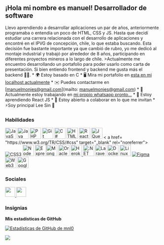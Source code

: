 ¡Hola mi nombre es manuel! 
Desarrollador de software
------------------------- 
Llevo aprendiendo a desarrollar aplicaciones un par de años, anteriormente programaba o entendía un poco de HTML, CSS y JS. Hasta que decidí estudiar una carrera relacionada con el desarrollo de aplicaciones y encontré en el IPVG de concepción, chile, lo que estaba buscando. Esta decisión fue bastante importante ya que cambió de rubro, yo me dedicó al montaje industrial y trabajó por alrededor de 8 años, participando en diferentes proyectos mineros a lo largo de chile. \>Actualmente me encuentro desarrollando un portafolio para poder usarlo como carta de presentación. Si bien entiendo frontend y backend me gusta más el backend 👨‍💻. * 🌍 Estoy basado en C * 🖥️ Mira mi portafolio en [esta en mi localhost actualmente](http://proximamente)[](http://proximamente) * ✉️ Puedes contactarme en [manuelmonjes@gmail.com](mailto: manuelmonjes@gmail.com)[](mailto:manuelmonjes@gmail.com) * 🚀 Actualmente estoy trabajando en [mi propio whatsapp pronto...](http://proximamente)[](http://proximamente) * 🧠 Estoy aprendiendo React JS * 🤝 Estoy abierto a colaborar en lo que me invitan * ⚡Soy principal Lee Sin 👀

### Habilidades


<p align="left">
<a href="https://developer.mozilla.org/en-US/docs/Web/JavaScript" target="_blank" rel="noreferrer"><img src="https ://raw.githubusercontent.com/danielcranney/readme-generator/main/public/icons/skills/javascript-colored.svg" width="36" height="36" alt="JavaScript" /></a> <a href="https://www.oracle.com/java/" target="_blank" rel="noreferrer"><img src="https://raw.githubusercontent.com/danielcranney/readme-generator/ main/public/icons/skills/java-colored.svg" width="36" height="36" alt="Java" /></a> <a href="https://www.php.net/ " target="_blank" rel="noreferrer"><img src="https://raw.githubusercontent.com/danielcranney/readme-generator/main/public/icons/skills/php-colored.svg" width=" 36" height="36" alt="PHP" /></a> <a href="https://git-scm.com/" target="_blank" rel="noreferrer"><img src=" https://raw.githubusercontent.com/danielcranney/readme-generator/main/public/icons/skills/git-colored.svg" width="36" height="36" alt="Git" /></a > <a href="https://docs.microsoft.com/en-us/dotnet/csharp/" target="_blank" rel="noreferrer"><img src="https://raw.githubusercontent.com /danielcranney/readme-generator/main/public/icons/skills/csharp-colored.svg" width="36" height="36" alt="C#" /></a> <a href="https:/ /developer.mozilla.org/en-US/docs/Glossary/HTML5" target="_blank" rel="noreferrer"><img src="https://raw.githubusercontent.com/danielcranney/readme-generator/main /public/icons/skills/html5-colored.svg" width="36" height="36" alt="HTML5" /></a> <a href="https://reactjs.org/" target= "_blank" rel="noreferrer"><img src="https://raw.githubusercontent.com/danielcranney/readme-generator/main/public/icons/skills/react-colored.svg" width="36" height ="36" alt="React" /></a> <a href="https://jquery.com/" target="_blank" rel="noreferrer"><img src="https://raw .githubusercontent.com/danielcranney/readme-generator/main/public/icons/skills/jquery-colored.svg" width="36" height="36" alt="JQuery" /></a> < a href= "https://www.w3.org/TR/CSS/#css" target="_blank" rel="noreferrer"><img src="https://raw.githubusercontent.com/danielcranney/readme-generator/ principal/público/icons/skills/css3-colored.svg" ancho="36" altura="36" alt="CSS3" /></a> <a href="https://nodejs.org/en/" target="_blank" rel="noreferrer"> <img src="https://raw.githubusercontent.com/danielcranney/readme-generator/main/public/icons/skills/nodejs-colored.svg" width="36" height="36" alt="NodeJS" /></a> <a href="https://expressjs.com/" target="_blank" rel="noreferrer"><img src="https://raw.githubusercontent.com/danielcranney/readme- generador/main/public/icons/skills/express-colored.svg" width="36" height="36" alt="Express" /></a><a href="https://www.mongodb.com/" target="_blank" rel="noreferrer"><img src="https://raw.githubusercontent.com/danielcranney/readme-generator/main/ public/icons/skills/mongodb-colored.svg" width="36" height="36" alt="MongoDB" /></a> <a href="https://www.oracle.com/uk/ index.html" target="_blank" rel="noreferrer"><img src="https://raw.githubusercontent.com/danielcranney/readme-generator/main/public/icons/skills/oracle-colored.svg" width="36" height="36" alt="Oracle" /></a> <a href="https://www.heroku.com/" target="_blank" rel="noreferrer"><img src="https://raw.githubusercontent.com/danielcranney/readme-generator/main/public/icons/skills/heroku-colored.svg" width="36" height="36" alt="Heroku" /> </a> <a href="https://dotnet.microsoft.com/en-us/" target="_blank" rel="noreferrer"><img src="https://raw.githubusercontent.com/ danielcranney/readme-generator/main/public/icons/skills/dot-net-colored.svg" width="36" height="36" alt=".NET" /></a> <a href="https ://laravel.com/" target="_blank" rel="noreferrer"><img src="https://raw.githubusercontent.com/danielcranney/readme-generator/main/public/icons/skills/laravel- coloured.svg" width="36" height="36" alt="Laravel" /></a> <a href="https://www.docker.com/" target="_blank" rel="noreferrer "><img src="https://raw.githubusercontent.com/danielcranney/readme-generator/main/public/icons/skills/docker-colored.svg" width="36" height="36" alt=" Docker" /></a> <a href="https://www.linux.org" target="_blank" rel="noreferrer"><img src="https://raw.githubusercontent.com/danielcranney /readme-generator/main/public/icons/skills/linux-colored.svg" width="36" height="36" alt="Linux" /></a> <a href="https://www .figma.com/" target="_blank" rel="noreferrer"><img src="https://raw.githubusercontent.com/danielcranney/readme-generator/main/public/icons/skills/figma-colored. svg" ancho="36" altura="36" alt="Figma" /></a> <a href="https://web3js.readthedocs.io/en/v1.7.1/#" target="_blank " rel="noreferrer"><img src="https://raw.githubusercontent.com/danielcranney/readme-generator/main/public/icons/skills/web3js-colored.svg" width="36" height="36" alt="Web3Js" /></a> <a href="https://cloud.google.com/" target="_blank" rel="noreferrer"> <img src="https://raw.githubusercontent.com/danielcranney/readme-generator/main/public/icons/skills/googlecloud-colored.svg" width="36" height="36" alt="Google Cloud " /></a>
</p>


### Sociales

<p align="left"> <a href="https://www.github.com/mnl0" target="_blank" rel="noreferrer"> <imagen> <source media="(prefiere -esquema de color: oscuro)" srcset="https://raw.githubusercontent.com/danielcranney/readme-generator/main/public/icons/socials/github-dark.svg" /> <source media="(prefiere -esquema de color: claro)" srcset="https://raw.githubusercontent.com/danielcranney/readme-generator/main/public/icons/socials/github.svg" /> <img src="https:// raw.githubusercontent.com/danielcranney/readme-generator/main/public/icons/socials/github.svg" width="32" height="32" /> </imagen> </a> <a href="https ://www.x.com/Mnl0_M" target="_blank" rel="noreferrer"> <imagen> <source media="(prefiere-color-esquema: oscuro)" srcset="https://raw.githubusercontent .com/danielcranney/readme-generator/main/public/icons/socials/twitter-dark.svg" /> <source media="(prefiere-color-esquema: claro)" srcset="https://raw.githubusercontent .com/danielcranney/readme-generator/main/public/icons/socials/twitter.svg" /> <img src="https://raw.githubusercontent.com/danielcranney/readme-generator/main/public/icons/ sociales/twitter.svg" width="32" height="32" /> </imagen> </a> </p>

### Insignias

<b>Mis estadísticas de GitHub</b>

<a href="http://www.github.com/mnl0"><img src="https://github-readme-stats.vercel.app/api?username=mnl0&show_icons=true&hide=&count_private=true&title_color=0891b2&text_color =ffffff&icon_color=0891b2&bg_color=1c1917&hide_border=true&show_icons=true" alt="Estadísticas de GitHub de mnl0" /></a>

<a href="http://www.github.com/mnl0"><img src="https://github-readme-streak-stats.herokuapp.com/?user=mnl0&stroke=ffffff&background=1c1917&ring=0891b2&fire= 0891b2&currStreakNum=ffffff&currStreakLabel=0891b2&sideNums=ffffff&sideLabels=ffffff&dates=ffffff&hide_border=true" /></a>
